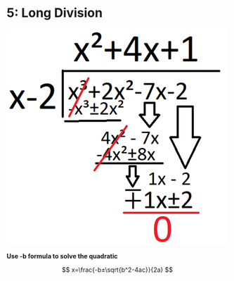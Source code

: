 # 5: Long Division

![Long Divison Factorising.png](5-long-division/1.png)

**Use -b formula to solve the quadratic**

$$
x=\frac{-b±\sqrt{b^2-4ac}}{2a}
$$